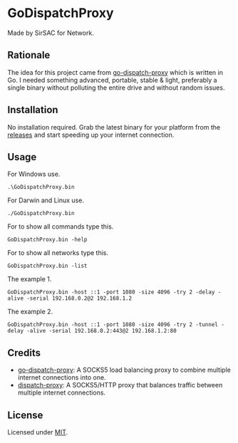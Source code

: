 # GoDispatchProxy
Made by SirSAC for Network.

## Rationale
The idea for this project came from [go-dispatch-proxy](https://github.com/extremecoders-re/go-dispatch-proxy) which is written in Go.
I needed something advanced, portable, stable & light, preferably a single binary without polluting the entire drive and without random issues.

## Installation
No installation required.
Grab the latest binary for your platform from the [releases](https://github.com/SirSAC/GoDispatchProxy/releases) and start speeding up your internet connection.

## Usage
For Windows use.
```
.\GoDispatchProxy.bin
```
For Darwin and Linux use.
```
./GoDispatchProxy.bin
```
For to show all commands type this.
```
GoDispatchProxy.bin -help
```
For to show all networks type this.
```
GoDispatchProxy.bin -list
```
The example 1.
```
GoDispatchProxy.bin -host ::1 -port 1080 -size 4096 -try 2 -delay -alive -serial 192.168.0.2@2 192.168.1.2
```
The example 2.
```
GoDispatchProxy.bin -host ::1 -port 1080 -size 4096 -try 2 -tunnel -delay -alive -serial 192.168.0.2:443@2 192.168.1.2:80
```

## Credits
- [go-dispatch-proxy](https://github.com/extremecoders-re/go-dispatch-proxy): A SOCKS5 load balancing proxy to combine multiple internet connections into one.
- [dispatch-proxy](https://github.com/alexkirsz/dispatch-proxy): A SOCKS5/HTTP proxy that balances traffic between multiple internet connections.

## License
Licensed under [MIT](https://github.com/SirSAC/GoDispatchProxy/blob/main/LICENSE).
